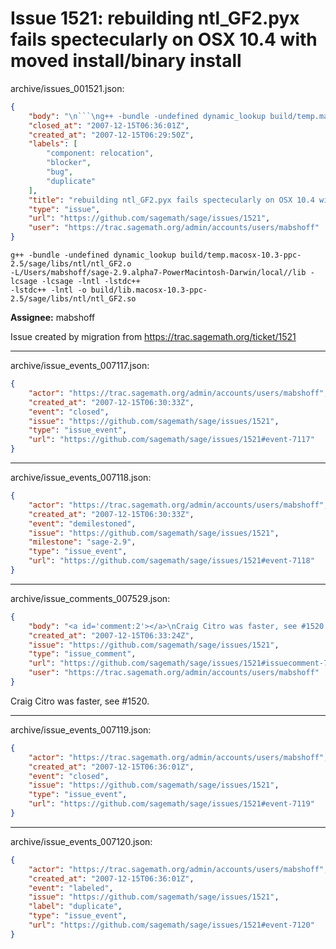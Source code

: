 # Issue 1521: rebuilding ntl_GF2.pyx fails spectecularly on OSX 10.4 with moved install/binary install

archive/issues_001521.json:
```json
{
    "body": "\n```\ng++ -bundle -undefined dynamic_lookup build/temp.macosx-10.3-ppc-2.5/sage/libs/ntl/ntl_GF2.o \n-L/Users/mabshoff/sage-2.9.alpha7-PowerMacintosh-Darwin/local//lib -lcsage -lcsage -lntl -lstdc++ \n-lstdc++ -lntl -o build/lib.macosx-10.3-ppc-2.5/sage/libs/ntl/ntl_GF2.so\n```\n\n**Assignee:** mabshoff\n\nIssue created by migration from https://trac.sagemath.org/ticket/1521\n\n",
    "closed_at": "2007-12-15T06:36:01Z",
    "created_at": "2007-12-15T06:29:50Z",
    "labels": [
        "component: relocation",
        "blocker",
        "bug",
        "duplicate"
    ],
    "title": "rebuilding ntl_GF2.pyx fails spectecularly on OSX 10.4 with moved install/binary install",
    "type": "issue",
    "url": "https://github.com/sagemath/sage/issues/1521",
    "user": "https://trac.sagemath.org/admin/accounts/users/mabshoff"
}
```

```
g++ -bundle -undefined dynamic_lookup build/temp.macosx-10.3-ppc-2.5/sage/libs/ntl/ntl_GF2.o 
-L/Users/mabshoff/sage-2.9.alpha7-PowerMacintosh-Darwin/local//lib -lcsage -lcsage -lntl -lstdc++ 
-lstdc++ -lntl -o build/lib.macosx-10.3-ppc-2.5/sage/libs/ntl/ntl_GF2.so
```

**Assignee:** mabshoff

Issue created by migration from https://trac.sagemath.org/ticket/1521





---

archive/issue_events_007117.json:
```json
{
    "actor": "https://trac.sagemath.org/admin/accounts/users/mabshoff",
    "created_at": "2007-12-15T06:30:33Z",
    "event": "closed",
    "issue": "https://github.com/sagemath/sage/issues/1521",
    "type": "issue_event",
    "url": "https://github.com/sagemath/sage/issues/1521#event-7117"
}
```



---

archive/issue_events_007118.json:
```json
{
    "actor": "https://trac.sagemath.org/admin/accounts/users/mabshoff",
    "created_at": "2007-12-15T06:30:33Z",
    "event": "demilestoned",
    "issue": "https://github.com/sagemath/sage/issues/1521",
    "milestone": "sage-2.9",
    "type": "issue_event",
    "url": "https://github.com/sagemath/sage/issues/1521#event-7118"
}
```



---

archive/issue_comments_007529.json:
```json
{
    "body": "<a id='comment:2'></a>\nCraig Citro was faster, see #1520.",
    "created_at": "2007-12-15T06:33:24Z",
    "issue": "https://github.com/sagemath/sage/issues/1521",
    "type": "issue_comment",
    "url": "https://github.com/sagemath/sage/issues/1521#issuecomment-7529",
    "user": "https://trac.sagemath.org/admin/accounts/users/mabshoff"
}
```

<a id='comment:2'></a>
Craig Citro was faster, see #1520.



---

archive/issue_events_007119.json:
```json
{
    "actor": "https://trac.sagemath.org/admin/accounts/users/mabshoff",
    "created_at": "2007-12-15T06:36:01Z",
    "event": "closed",
    "issue": "https://github.com/sagemath/sage/issues/1521",
    "type": "issue_event",
    "url": "https://github.com/sagemath/sage/issues/1521#event-7119"
}
```



---

archive/issue_events_007120.json:
```json
{
    "actor": "https://trac.sagemath.org/admin/accounts/users/mabshoff",
    "created_at": "2007-12-15T06:36:01Z",
    "event": "labeled",
    "issue": "https://github.com/sagemath/sage/issues/1521",
    "label": "duplicate",
    "type": "issue_event",
    "url": "https://github.com/sagemath/sage/issues/1521#event-7120"
}
```
